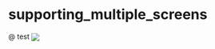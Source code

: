 # supporting_multiple_screens
@ test
<img src="ball.png" align="center" border="yes" link="https://cdn.icon-icons.com/icons2/2119/PNG/512/google_icon_131222.png">
